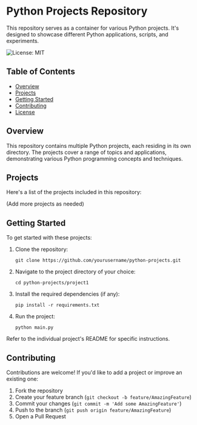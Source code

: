 # Python Projects Repository

This repository serves as a container for various Python projects. It's designed to showcase different Python applications, scripts, and experiments.

![License: MIT](https://img.shields.io/badge/License-MIT-yellow.svg)

## Table of Contents

- [Overview](#overview)
- [Projects](#projects)
- [Getting Started](#getting-started)
- [Contributing](#contributing)
- [License](#license)

## Overview

This repository contains multiple Python projects, each residing in its own directory. The projects cover a range of topics and applications, demonstrating various Python programming concepts and techniques.

## Projects

Here's a list of the projects included in this repository:

(Add more projects as needed)

## Getting Started

To get started with these projects:

1. Clone the repository:

   ```
   git clone https://github.com/yourusername/python-projects.git
   ```

2. Navigate to the project directory of your choice:

   ```
   cd python-projects/project1
   ```

3. Install the required dependencies (if any):

   ```
   pip install -r requirements.txt
   ```

4. Run the project:
   ```
   python main.py
   ```

Refer to the individual project's README for specific instructions.

## Contributing

Contributions are welcome! If you'd like to add a project or improve an existing one:

1. Fork the repository
2. Create your feature branch (`git checkout -b feature/AmazingFeature`)
3. Commit your changes (`git commit -m 'Add some AmazingFeature'`)
4. Push to the branch (`git push origin feature/AmazingFeature`)
5. Open a Pull Request

